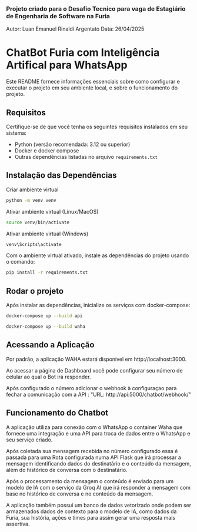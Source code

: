 ### Projeto criado para o Desafio Tecnico para vaga de Estagiário de Engenharia de Software na Furia
Autor: Luan Emanuel Rinaldi Argentato
Data: 26/04/2025

# ChatBot Furia com Inteligência Artifical para WhatsApp

Este README fornece informações essenciais sobre como configurar e executar o projeto em seu ambiente local, e sobre o funcionamento do projeto.

## Requisitos

Certifique-se de que você tenha os seguintes requisitos instalados em seu sistema:

- Python (versão recomendada: 3.12 ou superior)
- Docker e docker compose
- Outras dependências listadas no arquivo `requirements.txt`


## Instalação das Dependências

Criar ambiente virtual
```bash
python -m venv venv
```

Ativar ambiente virtual (Linux/MacOS)
```bash
source venv/bin/activate
```

Ativar ambiente virtual (Windows)
```bash
venv\Scripts\activate
```

Com o ambiente virtual ativado, instale as dependências do projeto usando o comando:
```bash
pip install -r requirements.txt
```


## Rodar o projeto

Após instalar as dependências, inicialize os serviços com docker-compose:
```bash
docker-compose up --build api
```
```bash
docker-compose up --build waha
```

## Acessando a Aplicação

Por padrão, a aplicação WAHA estará disponível em http://localhost:3000.

Ao acessar a página de Dashboard você pode configurar seu número de celular ao qual o Bot irá responder.

Após configurado o número adicionar o webhook à configuraçao para fechar a comunicação com a API : "URL: http://api:5000/chatbot/webhook/"

## Funcionamento do Chatbot

A aplicação utiliza para conexão com o WhatsApp o container Waha que fornece uma integração e uma API para troca de dados entre o WhatsApp e seu serviço criado.

Após coletada sua mensagem recebida no número configurado essa é passada para uma Rota configurada numa API Flask que irá processar a mensagem identificando dados do destinatário e o conteúdo da mensagem, além do histórico de conversa com o destinatário.

Após o processamento da mensagem o conteúdo é enviado para um modelo de IA com o serviço da Groq AI que irá responder a mensagem com base no histórico de conversa e no conteúdo da mensagem.

A aplicação também possui um banco de dados vetorizado onde podem ser armazenados dados de contexto para o modelo de IA, como dados da Furia, sua história, ações e times para assim gerar uma resposta mais assertiva.     
